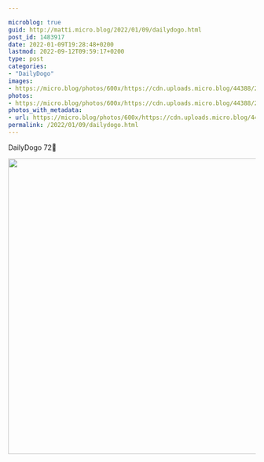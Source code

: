 ```yaml
---

microblog: true
guid: http://matti.micro.blog/2022/01/09/dailydogo.html
post_id: 1483917
date: 2022-01-09T19:28:48+0200
lastmod: 2022-09-12T09:59:17+0200
type: post
categories:
- "DailyDogo"
images:
- https://micro.blog/photos/600x/https://cdn.uploads.micro.blog/44388/2022/227b79d345.jpg
photos:
- https://micro.blog/photos/600x/https://cdn.uploads.micro.blog/44388/2022/227b79d345.jpg
photos_with_metadata:
- url: https://micro.blog/photos/600x/https://cdn.uploads.micro.blog/44388/2022/227b79d345.jpg
permalink: /2022/01/09/dailydogo.html
---
```

DailyDogo 72🐶

<img src="https://micro.blog/photos/600x/https://blog.martin-haehnel.de/uploads/2022/227b79d345.jpg" width="600" height="600" alt="" />
